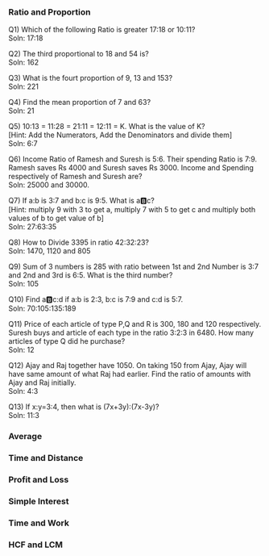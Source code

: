 ### Ratio and Proportion
Q1) Which of the following Ratio is greater 17:18 or 10:11? <br>
Soln: 17:18 <br>

Q2) The third proportional to 18 and 54 is?<br>
Soln: 162 <br>

Q3) What is the fourt proportion of 9, 13 and 153? <br>
Soln: 221 <br>

Q4) Find the mean proportion of 7 and 63? <br>
Soln: 21 <br>

Q5) 10:13 = 11:28 = 21:11 = 12:11 = K. What is the value of K? <br>
[Hint: Add the Numerators, Add the Denominators and divide them] <br>
Soln: 6:7 <br>

Q6) Income Ratio of Ramesh and Suresh is 5:6. Their spending Ratio is 7:9. Ramesh saves Rs 4000 and Suresh saves Rs 3000. Income and Spending respectively of Ramesh and Suresh are? <br>
Soln: 25000 and 30000.<br>

Q7) If a:b is 3:7 and b:c is 9:5. What is a:b:c? <br>
[Hint: multiply 9 with 3 to get a, multiply 7 with 5 to get c and multiply both values of b to get value of b] <br>
Soln: 27:63:35 <br>

Q8) How to Divide 3395 in ratio 42:32:23? <br>
Soln: 1470, 1120 and 805 <br>

Q9) Sum of 3 numbers is 285 with ratio between 1st and 2nd Number is 3:7 and 2nd and 3rd is 6:5. What is the third number?<br>
Soln: 105 <br>

Q10) Find a:b:c:d if a:b is 2:3, b:c is 7:9 and c:d is 5:7. <br>
Soln: 70:105:135:189 <br>

Q11) Price of each article of type P,Q and R is 300, 180 and 120 respectively. Suresh buys and article of each type in the ratio 3:2:3 in 6480. How many articles of type Q did he purchase? <br>
Soln: 12 <br>

Q12) Ajay and Raj together have 1050. On taking 150 from Ajay, Ajay will have same amount of what Raj had earlier. Find the ratio of amounts with Ajay and Raj initially. <br>
Soln: 4:3 <br>

Q13) If x:y=3:4, then what is (7x+3y):(7x-3y)? <br>
Soln: 11:3 <br>


### Average

### Time and Distance

### Profit and Loss

### Simple Interest

### Time and Work

### HCF and LCM